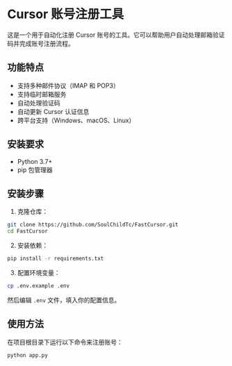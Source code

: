 # Cursor 账号注册工具

这是一个用于自动化注册 Cursor 账号的工具。它可以帮助用户自动处理邮箱验证码并完成账号注册流程。

## 功能特点

- 支持多种邮件协议（IMAP 和 POP3）
- 支持临时邮箱服务
- 自动处理验证码
- 自动更新 Cursor 认证信息
- 跨平台支持（Windows、macOS、Linux）

## 安装要求

- Python 3.7+
- pip 包管理器

## 安装步骤

1. 克隆仓库：
```bash
git clone https://github.com/SoulChildTc/FastCursor.git
cd FastCursor
```

2. 安装依赖：
```bash
pip install -r requirements.txt
```

3. 配置环境变量：
```bash
cp .env.example .env
```
然后编辑 `.env` 文件，填入你的配置信息。

## 使用方法

在项目根目录下运行以下命令来注册账号：

```bash
python app.py
```

